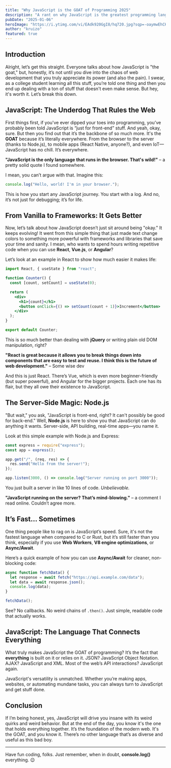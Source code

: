 ```yaml
---
title: "Why JavaScript is the GOAT of Programming 2025"
description: "A rant on why JavaScript is the greatest programming language ever."
pubDate: "2025-01-06"
heroImage: "https://i.ytimg.com/vi/EAdk920GgI8/hq720.jpg?sqp=-oaymwEhCK4FEIIDSFryq4qpAxMIARUAAAAAGAElAADIQj0AgKJD&rs=AOn4CLB4Pq4LvAQ_d3Rq3ZV5pQ2BQP2-aQ"
author: "kruizo"
featured: true
---
```


## Introduction

Alright, let’s get this straight. Everyone talks about how JavaScript is "the goat," but, honestly, it’s not until you dive into the chaos of web development that you truly appreciate its power (and also the pain). I swear, as a college student learning all this stuff, you’re told one thing and then you end up dealing with a ton of stuff that doesn't even make sense. But hey, it's worth it. Let’s break this down.

## JavaScript: The Underdog That Rules the Web

First things first, if you've ever dipped your toes into programming, you’ve probably been told JavaScript is “just for front-end” stuff. And yeah, okay, sure. But then you find out that it’s the backbone of so much more. It's the **GOAT** because it’s literally everywhere. From the browser to the server (thanks to Node.js), to mobile apps (React Native, anyone?), and even IoT—JavaScript has no chill. It’s everywhere.

**"JavaScript is the only language that runs in the browser. That's wild!"** – a pretty solid quote I found somewhere.

I mean, you can’t argue with that. Imagine this:

```javascript
console.log("Hello, world! I'm in your browser.");
```

This is how you start any JavaScript journey. You start with a log. And no, it’s not just for debugging; it’s for life.

## From Vanilla to Frameworks: It Gets Better

Now, let’s talk about how JavaScript doesn’t just sit around being "okay." It keeps evolving! It went from this simple thing that just made text change colors to something more powerful with frameworks and libraries that save your time and sanity. I mean, who wants to spend hours writing repetitive code when you can use **React**, **Vue.js**, or **Angular**?

Let’s look at an example in React to show how much easier it makes life:

```jsx
import React, { useState } from "react";

function Counter() {
  const [count, setCount] = useState(0);

  return (
    <div>
      <h1>{count}</h1>
      <button onClick={() => setCount(count + 1)}>Increment</button>
    </div>
  );
}

export default Counter;
```

This is so much better than dealing with **jQuery** or writing plain old DOM manipulation, right?

**"React is great because it allows you to break things down into components that are easy to test and reuse. I think this is the future of web development."** – Some wise dev

And this is just React. There’s Vue, which is even more beginner-friendly (but super powerful), and Angular for the bigger projects. Each one has its flair, but they all owe their existence to JavaScript.

## The Server-Side Magic: Node.js

"But wait," you ask, "JavaScript is front-end, right? It can't possibly be good for back-end." Well, **Node.js** is here to show you that JavaScript can do anything it wants. Server-side, API building, real-time apps—you name it.

Look at this simple example with Node.js and Express:

```javascript
const express = require("express");
const app = express();

app.get("/", (req, res) => {
  res.send("Hello from the server!");
});

app.listen(3000, () => console.log("Server running on port 3000"));
```

You just built a server in like 10 lines of code. _Unbelievable._

**"JavaScript running on the server? That’s mind-blowing."** – a comment I read online. Couldn’t agree more.

## It’s Fast... Sometimes

One thing people like to rag on is JavaScript’s speed. Sure, it's not the fastest language when compared to C or Rust, but it’s still faster than you think, especially if you use **Web Workers**, **V8 engine optimizations**, or **Async/Await**.

Here’s a quick example of how you can use **Async/Await** for cleaner, non-blocking code:

```javascript
async function fetchData() {
  let response = await fetch("https://api.example.com/data");
  let data = await response.json();
  console.log(data);
}

fetchData();
```

See? No callbacks. No weird chains of `.then()`. Just simple, readable code that actually works.

## JavaScript: The Language That Connects Everything

What truly makes JavaScript the GOAT of programming? It’s the fact that **everything** is built on it or relies on it. JSON? JavaScript Object Notation. AJAX? JavaScript and XML. Most of the web’s API interactions? JavaScript again.

JavaScript's versatility is unmatched. Whether you’re making apps, websites, or automating mundane tasks, you can always turn to JavaScript and get stuff done.

## Conclusion

If I’m being honest, yes, JavaScript will drive you insane with its weird quirks and weird behavior. But at the end of the day, you know it's the one that holds everything together. It’s the foundation of the modern web. It's the GOAT, and you know it. There’s no other language that’s as diverse and useful as this bad boy.

---

Have fun coding, folks. Just remember, when in doubt, **console.log()** everything. 😉
